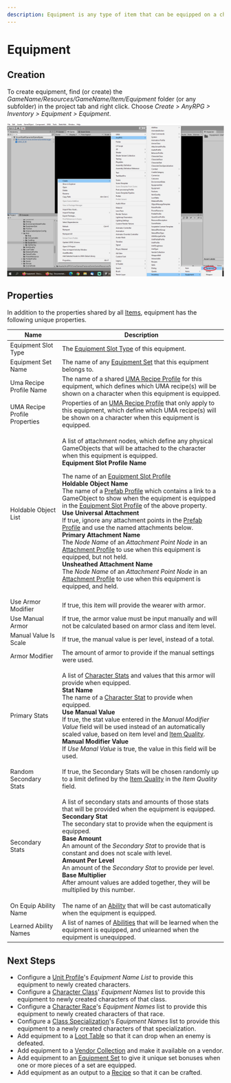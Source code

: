 ```yaml
---
description: Equipment is any type of item that can be equipped on a character.
---
```


# Equipment

## Creation

To create equipment, find (or create) the _GameName/Resources/GameName/Item/Equipment_ folder (or any subfolder) in the project tab and right click.  Choose _Create > AnyRPG > Inventory > Equipment > Equipment_.

![](<../../.gitbook/assets/image (5) (1) (2).png>)

## Properties

In addition to the properties shared by all [Items](./), equipment has the following unique properties.

| Name                          | Description                                                                                                                                                                                                                                                                                                                                                                                                                                                                                                                                                                                                                                                                                                                                                                                                                                                                                                                                                                                                                                                                                                                                                                                                                           |
| ----------------------------- | ------------------------------------------------------------------------------------------------------------------------------------------------------------------------------------------------------------------------------------------------------------------------------------------------------------------------------------------------------------------------------------------------------------------------------------------------------------------------------------------------------------------------------------------------------------------------------------------------------------------------------------------------------------------------------------------------------------------------------------------------------------------------------------------------------------------------------------------------------------------------------------------------------------------------------------------------------------------------------------------------------------------------------------------------------------------------------------------------------------------------------------------------------------------------------------------------------------------------------------- |
| Equipment Slot Type           | The [Equipment Slot Type](../equipment-slot-type.md) of this equipment.                                                                                                                                                                                                                                                                                                                                                                                                                                                                                                                                                                                                                                                                                                                                                                                                                                                                                                                                                                                                                                                                                                                                                               |
| Equipment Set Name            | The name of any [Equipment Set](../equipment-set.md) that this equipment belongs to.                                                                                                                                                                                                                                                                                                                                                                                                                                                                                                                                                                                                                                                                                                                                                                                                                                                                                                                                                                                                                                                                                                                                                  |
| Uma Recipe Profile Name       | The name of a shared [UMA Recipe Profile](../uma-recipe-profile.md) for this equipment, which defines which UMA recipe(s) will be shown on a character when this equipment is equipped.                                                                                                                                                                                                                                                                                                                                                                                                                                                                                                                                                                                                                                                                                                                                                                                                                                                                                                                                                                                                                                               |
| UMA Recipe Profile Properties | Properties of an [UMA Recipe Profile](../uma-recipe-profile.md) that only apply to this equipment, which define which UMA recipe(s) will be shown on a character when this equipment is equipped.                                                                                                                                                                                                                                                                                                                                                                                                                                                                                                                                                                                                                                                                                                                                                                                                                                                                                                                                                                                                                                     |
| Holdable Object List          | <p>A list of attachment nodes, which define any physical GameObjects that will be attached to the character when this equipment is equipped.<br><strong>Equipment Slot Profile Name</strong></p><p>The name of an <a href="../equipment-slot-profile.md">Equipment Slot Profile</a><br><strong>Holdable Object Name</strong><br>The name of a <a href="../prefab-profile.md">Prefab Profile</a> which contains a link to a GameObject to show when the equipment is equipped in the <a href="../equipment-slot-profile.md">Equipment Slot Profile</a> of the above property.<br><strong>Use Universal Attachment</strong><br>If true, ignore any attachment points in the <a href="../prefab-profile.md">Prefab Profile</a> and use the named attachments below.<br><strong>Primary Attachment Name</strong><br>The <em>Node Name</em> of an <em>Attachment Point Node</em> in an <a href="../attachment-profile.md">Attachment Profile</a> to use when this equipment is equipped, but not held.<br><strong>Unsheathed Attachment Name</strong><br>The <em>Node Name</em> of an <em>Attachment Point Node</em> in an <a href="../attachment-profile.md">Attachment Profile</a> to use when this equipment is equipped, and held.</p> |
| Use Armor Modifier            | If true, this item will provide the wearer with armor.                                                                                                                                                                                                                                                                                                                                                                                                                                                                                                                                                                                                                                                                                                                                                                                                                                                                                                                                                                                                                                                                                                                                                                                |
| Use Manual Armor              | If true, the armor value must be input manually and will not be calculated based on armor class and item level.                                                                                                                                                                                                                                                                                                                                                                                                                                                                                                                                                                                                                                                                                                                                                                                                                                                                                                                                                                                                                                                                                                                       |
| Manual Value Is Scale         | If true, the manual value is per level, instead of a total.                                                                                                                                                                                                                                                                                                                                                                                                                                                                                                                                                                                                                                                                                                                                                                                                                                                                                                                                                                                                                                                                                                                                                                           |
| Armor Modifier                | The amount of armor to provide if the manual settings were used.                                                                                                                                                                                                                                                                                                                                                                                                                                                                                                                                                                                                                                                                                                                                                                                                                                                                                                                                                                                                                                                                                                                                                                      |
| Primary Stats                 | <p>A list of <a href="../character-stat.md">Character Stats</a> and values that this armor will provide when equipped.<br><strong>Stat Name</strong><br>The name of a <a href="../character-stat.md">Character Stat</a> to provide when equipped.<br><strong>Use Manual Value</strong><br>If true, the stat value entered in the <em>Manual Modifier Value</em> field will be used instead of an automatically scaled value, based on item level and <a href="../item-quality.md">Item Quality</a>.<br><strong>Manual Modifier Value</strong><br>If <em>Use Manal Value</em> is true, the value in this field will be used.</p>                                                                                                                                                                                                                                                                                                                                                                                                                                                                                                                                                                                                       |
| Random Secondary Stats        | If true, the Secondary Stats will be chosen randomly up to a limit defined by the [Item Quality](../item-quality.md) in the _Item Quality_ field.                                                                                                                                                                                                                                                                                                                                                                                                                                                                                                                                                                                                                                                                                                                                                                                                                                                                                                                                                                                                                                                                                     |
| Secondary Stats               | <p>A list of secondary stats and amounts of those stats that will be provided when the equipment is equipped.<br><strong>Secondary Stat</strong><br>The secondary stat to provide when the equipment is equipped.<br><strong>Base Amount</strong><br>An amount of the <em>Secondary Stat</em> to provide that is constant and does not scale with level.<br><strong>Amount Per Level</strong><br>An amount of the <em>Secondary Stat</em> to provide per level.<br><strong>Base Multiplier</strong><br>After amount values are added together, they will be multiplied by this number.</p>                                                                                                                                                                                                                                                                                                                                                                                                                                                                                                                                                                                                                                            |
| On Equip Ability Name         | The name of an [Ability](../abilities/) that will be cast automatically when the equipment is equipped.                                                                                                                                                                                                                                                                                                                                                                                                                                                                                                                                                                                                                                                                                                                                                                                                                                                                                                                                                                                                                                                                                                                               |
| Learned Ability Names         | A list of names of [Abilities](../abilities/) that will be learned when the equipment is equipped, and unlearned when the equipment is unequipped.                                                                                                                                                                                                                                                                                                                                                                                                                                                                                                                                                                                                                                                                                                                                                                                                                                                                                                                                                                                                                                                                                    |

## Next Steps

* Configure a [Unit Profile](../unit-profile.md)'s _Equipment Name List_ to provide this equipment to newly created characters.
* Configure a [Character Class](../character-class.md)' _Equipment Names_ list to provide this equipment to newly created characters of that class.
* Configure a [Character Race](../character-race.md)'s _Equipment Names_ list to provide this equipment to newly created characters of that race.
* Configure a [Class Specialization](../class-specialization.md)'s _Equipment Names_ list to provide this equipment to a newly created characters of that specialization.
* Add equipment to a [Loot Table](../loot-table.md) so that it can drop when an enemy is defeated.
* Add equipment to a [Vendor Collection](../vendor-collection.md) and make it available on a vendor.
* Add equipment to an [Equipment Set](../equipment-set.md) to give it unique set bonuses when one or more pieces of a set are equipped.
* Add equipment as an output to a [Recipe](recipe.md) so that it can be crafted.
